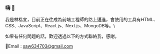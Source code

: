 ### 嗨 👋

我是林楷宜，目前正在往成為前端工程師的路上邁進，會使用的工具有HTML、CSS、JavaScript、React.js、Next.js、MongoDB等。\

如果有任何問題的話，歡迎透過以下的方式聯絡我，感謝。

📧Email : saw634703@gmail.com
